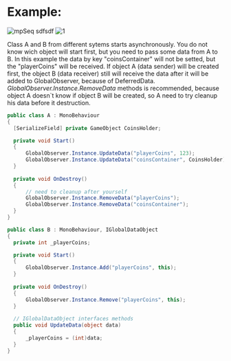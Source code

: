 # Example:
![mpSeq](https://user-images.githubusercontent.com/103635242/167291669-0f65c444-5f12-4e1e-a1cc-74d4d5c9fb45.png)
sdfsdf
![1](https://user-images.githubusercontent.com/103635242/167291691-589b78f9-f093-49c6-954a-4c1850e45711.png)

Class A and B from different sytems starts asynchronously. You do not know wich object will start first, but you need to pass some data from A to B.
In this example the data by key "coinsContainer" will not be setted, but the "playerCoins" will be received.
If object A (data sender) will be created first, the object B (data receiver) still will receive the data after it will be added to GlobalObserver, because of DeferredData.<br>
<i>GlobalObserver.Instance.RemoveData</i> methods is recommended, because object A doesn`t know if object B will be created, so A need to try cleanup his data before it destruction.

```c#
public class A : MonoBehaviour
{
  [SerializeField] private GameObject CoinsHolder;

  private void Start()
  {
      GlobalObserver.Instance.UpdateData("playerCoins", 123);
      GlobalObserver.Instance.UpdateData("coinsContainer", CoinsHolder);
  }
  
  private void OnDestroy()
  {
      // need to cleanup after yourself
      GlobalObserver.Instance.RemoveData("playerCoins");
      GlobalObserver.Instance.RemoveData("coinsContainer");
  }
}
```

```c#
public class B : MonoBehaviour, IGlobalDataObject
{
  private int _playerCoins;

  private void Start()
  {
      GlobalObserver.Instance.Add("playerCoins", this);
  }
  
  private void OnDestroy()
  {
      GlobalObserver.Instance.Remove("playerCoins", this);
  }
  
  // IGlobalDataObject interfaces methods
  public void UpdateData(object data)
  {
      _playerCoins = (int)data;
  }
}
```
